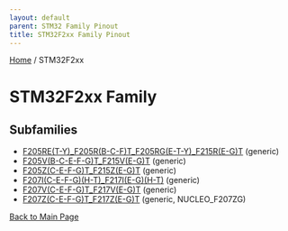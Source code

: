 ```yaml
---
layout: default
parent: STM32 Family Pinout
title: STM32F2xx Family Pinout
---
```


[Home](../index.md) / STM32F2xx

# STM32F2xx Family

## Subfamilies

- [F205RE(T-Y)_F205R(B-C-F)T_F205RG(E-T-Y)_F215R(E-G)T](F205RE(T-Y)_F205R(B-C-F)T_F205RG(E-T-Y)_F215R(E-G)T/pinout.md) (generic)
- [F205V(B-C-E-F-G)T_F215V(E-G)T](F205V(B-C-E-F-G)T_F215V(E-G)T/pinout.md) (generic)
- [F205Z(C-E-F-G)T_F215Z(E-G)T](F205Z(C-E-F-G)T_F215Z(E-G)T/pinout.md) (generic)
- [F207I(C-E-F-G)(H-T)_F217I(E-G)(H-T)](F207I(C-E-F-G)(H-T)_F217I(E-G)(H-T)/pinout.md) (generic)
- [F207V(C-E-F-G)T_F217V(E-G)T](F207V(C-E-F-G)T_F217V(E-G)T/pinout.md) (generic)
- [F207Z(C-E-F-G)T_F217Z(E-G)T](F207Z(C-E-F-G)T_F217Z(E-G)T/pinout.md) (generic, NUCLEO_F207ZG)


[Back to Main Page](../index.md)
